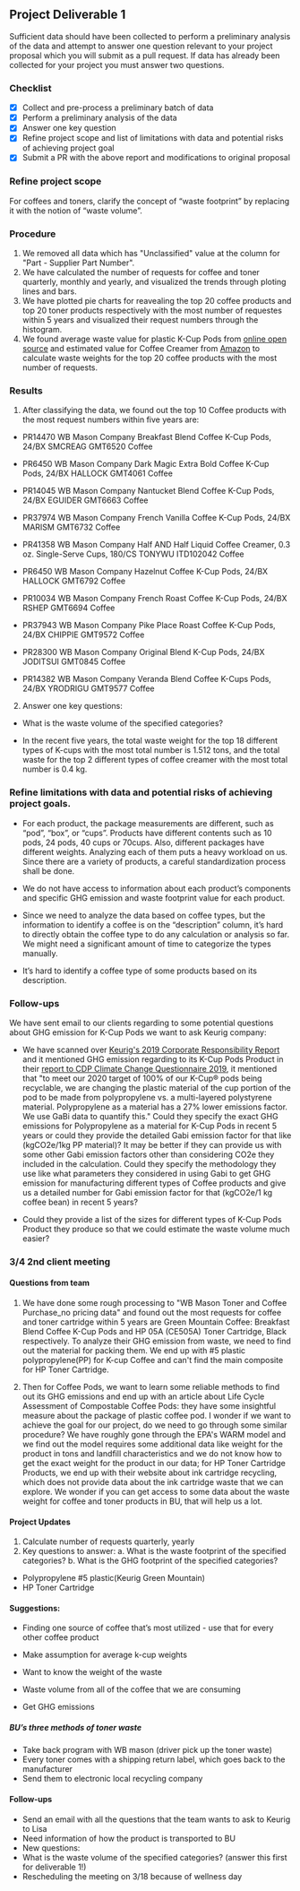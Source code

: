 ## Project Deliverable 1

Sufficient data should have been collected to perform a preliminary analysis of the data and attempt to answer one question relevant to your project proposal which you will submit as a pull request. If data has already been collected for your project you must answer two questions.

### Checklist

- [x] Collect and pre-process a preliminary batch of data
- [x] Perform a preliminary analysis of the data
- [x] Answer one key question
- [x] Refine project scope and list of limitations with data and potential risks of achieving project goal
- [x] Submit a PR with the above report and modifications to original proposal

### Refine project scope

For coffees and toners, clarify the concept of  “waste footprint” by replacing it with the notion of “waste volume”.

### Procedure

1. We removed all data which has "Unclassified" value at the column for "Part - Supplier Part Number".
2. We have calculated the number of requests for coffee and toner quarterly, monthly and yearly, and visualized the trends through ploting lines and bars.
3. We have plotted pie charts for reavealing the top 20 coffee products and top 20 toner products respectively with the most number of requestes within 5 years and visualized their request numbers through the histogram.
4. We found average waste value for plastic K-Cup Pods from [online open source](https://www.nature.com/articles/s41598-020-65058-1/tables/3) and estimated value for Coffee Creamer from [Amazon](https://www.amazon.com/International-Delight-102042-Coffee-Inspirations/dp/B0081V0BRM) to calculate waste weights for the top 20 coffee products with the most number of requests.

### Results
1. After classifying the data, we found out the top 10 Coffee products with the most request numbers within five years are:

- PR14470 WB Mason Company Breakfast Blend Coffee K-Cup Pods, 24/BX SMCREAG GMT6520 Coffee

- PR6450  WB Mason Company Dark Magic Extra Bold Coffee K-Cup Pods, 24/BX HALLOCK GMT4061 Coffee

- PR14045 WB Mason Company Nantucket Blend Coffee K-Cup Pods, 24/BX EGUIDER GMT6663 Coffee

- PR37974 WB Mason Company French Vanilla Coffee K-Cup Pods, 24/BX MARISM GMT6732 Coffee

- PR41358 WB Mason Company Half AND Half Liquid Coffee Creamer, 0.3 oz. Single-Serve Cups, 180/CS TONYWU ITD102042 Coffee

- PR6450  WB Mason Company	Hazelnut Coffee K-Cup Pods, 24/BX	HALLOCK	GMT6792	Coffee

- PR10034 WB Mason Company	French Roast Coffee K-Cup Pods, 24/BX	RSHEP	GMT6694	Coffee

- PR37943 WB Mason Company	Pike Place Roast Coffee K-Cup Pods, 24/BX	CHIPPIE	GMT9572	Coffee

- PR28300 WB Mason Company	Original Blend K-Cup Pods, 24/BX	JODITSUI	GMT0845	Coffee

- PR14382 WB Mason Company	Veranda Blend Coffee K-Cups Pods, 24/BX	YRODRIGU	GMT9577	Coffee

2. Answer one key questions: 

- What is the waste volume of the specified categories? 

- In the recent five years, the total waste weight for the top 18 different types of K-cups with the most total number is 1.512 tons, and the total waste for the top 2 different types of coffee creamer with the most total number is 0.4 kg.

### Refine limitations with data and potential risks of achieving project goals.

- For each product, the package measurements are different, such as “pod”, “box”, or “cups”. Products have different contents such as 10 pods, 24 pods, 40 cups or 70cups. Also, different packages have different weights. Analyzing each of them puts a heavy workload on us. Since there are a variety of  products, a careful standardization process shall be done.

- We do not have access to information about each product’s components and specific GHG emission and waste footprint value for each product.

- Since we need to analyze the data based on coffee types, but the information to identify a coffee is on the “description” column, it’s hard to directly obtain the coffee type to do any calculation or analysis so far. We might need a significant amount of time to categorize the types manually.

- It’s hard to identify a coffee type of some products based on its description.

### Follow-ups

We have sent email to our clients regarding to some potential questions about GHG emission for K-Cup Pods we want to ask Keurig company:

- We have scanned over [Keurig's 2019 Corporate Responsibility Report](https://www.keurigdrpepper.com/content/dam/keurig-brand-sites/kdp/files/KDP-CR-Report-2019.pdf) and it mentioned GHG emission regarding to its K-Cup Pods Product in their [report to CDP Climate Change Questionnaire 2019](https://www.keurigdrpepper.com/content/dam/keurig-brand-sites/kdp/files/KDP-CDP_Climate_Change_Questionnaire_2019-Final.pdf?a=bcd), it mentioned that "to meet our 2020 target of 100% of our K-Cup® pods being recyclable, we are changing the plastic material of the cup portion of the pod to be made from polypropylene vs. a multi-layered polystyrene material. Polypropylene as a material has a 27% lower emissions factor. We use GaBi data to quantify this." Could they specify the exact GHG emissions for Polypropylene as a material for K-Cup Pods in recent 5 years or could they provide the detailed Gabi emission factor for that like (kgCO2e/1kg PP material)? It may be better if they can provide us with some other Gabi emission factors other than considering CO2e they included in the calculation.  Could they specify the methodology they use like what parameters they considered in using Gabi to get GHG emission for manufacturing different types of Coffee products and give us a detailed number for Gabi emission factor for that (kgCO2e/1 kg coffee bean) in recent 5 years?

- Could they provide a list of the sizes for different types of K-Cup Pods Product they produce so that we could estimate the waste volume much easier?


### 3/4 2nd client meeting 

#### Questions from team 
1. We have done some rough processing to "WB Mason Toner and Coffee Purchase_no pricing data" and found out the most requests for coffee and toner cartridge within 5 years are Green Mountain Coffee: Breakfast Blend Coffee K-Cup Pods and HP 05A (CE505A) Toner Cartridge, Black respectively. To analyze their GHG emission from waste, we need to find out the material for packing them. We end up with #5 plastic polypropylene(PP) for K-cup Coffee and can't find the main composite for HP Toner Cartridge.

2. Then for Coffee Pods, we want to learn some reliable methods to find out its GHG emissions and end up with an article about Life Cycle Assessment of Compostable Coffee Pods: they have some insightful measure about the package of plastic coffee pod. I wonder if we want to achieve the goal for our project, do we need to go through some similar procedure? We have roughly gone through the EPA's WARM model and we find out the model requires some additional data like weight for the product in tons and landfill characteristics and we do not know how to get the exact weight for the product in our data; for HP Toner Cartridge Products, we end up with their website about ink cartridge recycling, which does not provide data about the ink cartridge waste that we can explore. We wonder if you can get access to some data about the waste weight for coffee and toner products in BU, that will help us a lot.

#### Project Updates
1. Calculate number of requests quarterly, yearly
2. Key questions to answer: 
a. What is the waste footprint of the specified categories?
b. What is the GHG footprint of the specified categories?
- Polypropylene #5 plastic(Keurig Green Mountain)
- HP Toner Cartridge


#### Suggestions:
- Finding one source of coffee that’s most utilized - use that for every other coffee product 
- Make assumption for average k-cup weights
- Want to know the weight of the waste 

- Waste volume from all of the coffee that we are consuming 
- Get GHG emissions 

##### BU’s three methods of toner waste
- Take back program with WB mason (driver pick up the toner waste)
- Every toner comes with a shipping return label, which goes back to the manufacturer 
- Send them to electronic local recycling company 


#### Follow-ups
- Send an email with all the questions that the team wants to ask to Keurig to Lisa
- Need information of how the product is transported to BU
- New questions: 
- What is the waste volume of the specified categories? (answer this first for deliverable 1!)
- Rescheduling the meeting on 3/18 because of wellness day
